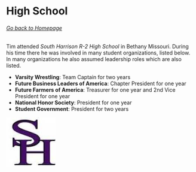 # High School
###### [Go back to Homepage](README.md)

Tim attended *South Harrison R-2 High School* in Bethany Missouri. During his time there he was involved in many student organizations, listed below. In many organizations he also assumed leadership roles which are also listed.
* __Varsity Wrestling__: Team Captain for two years
* __Future Business Leaders of America__: Chapter President for one year
* __Future Farmers of America__: Treasurer for one year and 2nd Vice President for one year
* __National Honor Society__: President for one year
* __Student Government__: President for two years

![logo](20476323_342133512908934_7643020417617534033_n.jpg)
